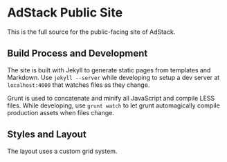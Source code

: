 # AdStack Public Site

This is the full source for the public-facing site of AdStack. 

## Build Process and Development

The site is built with Jekyll to generate static pages from templates and Markdown. Use `jekyll --server` while developing to setup a dev server at `localhost:4000` that watches files as they change. 

Grunt is used to concatenate and minify all JavaScript and compile LESS files. While developing, use `grunt watch` to let grunt automagically compile production assets when files change. 

## Styles and Layout

The layout uses a custom grid system. 
